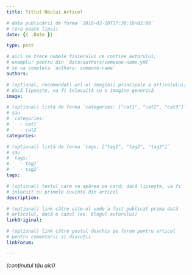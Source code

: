 ```yaml
---
title: Titlul Noului Articol

# data publicării de forma `2018-02-10T17:38:18+02:00`
# (ora poate lipsi)
date: {{ .Date }}

type: post

# aici se trece numele fisierului ce contine autorului; 
# exemplu: pentru din `data/authors/someone-name.yml`
# se va completa `authors: someone-name`
authors: 

# (optional, recomandat) url-ul imaginii principale a articolului; 
# dacă lipsește, va fi înlocuită cu o imagine generică
image: 

# (optional) listă de forma `categories: ["cat1", "cat2", "cat3"]`
# sau
# `categories:`
# `  - cat1`
# `  - cat2`
categories: 

# (optional) listă de forma `tags: ["tag1", "tag2", "tag3"]`
# sau
# `tags:`
# `  - tag1`
# `  - tag2`
tags: 

# (optional) textul care va apărea pe card; dacă lipsește, va fi 
# înlocuit cu primele cuvinte din articol
description: 

# (optional) link către site-ul unde a fost publicat prima dată 
# articolul, dacă e cazul (ex: blogul autorului)
linkOriginal: 

# (optional) link către postul deschis pe forum pentru articol 
# pentru comentarii și discuții
linkForum: 

---
```


_(conținutul tău aici)_